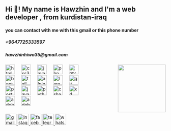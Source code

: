 <h2 align="left">Hi 👋! My name is Hawzhin and I'm a web developer , from kurdistan-iraq </h2>
<h4>you can contact with me with this gmail or this phone number </h4>
<h5>+9647725333597</h5>
<h5>hawzhinhiwa35@gmail.com</h5>

###

<img align="right" height="150" src="https://i.giphy.com/media/v1.Y2lkPTc5MGI3NjExdHlheXo3aTYwb3duNDhvdzBqYmM1MnJpNjcycXFjdWNtdXNmbmx1NyZlcD12MV9pbnRlcm5hbF9naWZfYnlfaWQmY3Q9Zw/qgQUggAC3Pfv687qPC/giphy.gif"  />

###

<div align="left">
  <img src="https://skillicons.dev/icons?i=html" height="30" alt="html5 logo"  />
     <img width="12" />
   <img src="https://skillicons.dev/icons?i=css" height="30" alt="css3 logo"  />
  <img width="12" />
    <img src="https://skillicons.dev/icons?i=js" height="30" alt="javascript logo"  />
  <img width="12" />
    <img src="https://skillicons.dev/icons?i=php" height="30" alt="php logo"  />
  <img width="12" />
  <img src="https://skillicons.dev/icons?i=mysql" height="30" alt="mysql logo"  />
  <img width="12" />
<br>
  <img src="https://skillicons.dev/icons?i=bootstrap" height="30" alt="bootstrap logo"  />
  <img width="12" />
    <img src="https://skillicons.dev/icons?i=tailwind" height="30" alt="tailwindcss logo"  />
  <img width="12" />
    <img src="https://skillicons.dev/icons?i=alpinejs" height="30" alt="alpinelinux logo"  />
  <img width="12" />
    <img src="https://skillicons.dev/icons?i=laravel" height="30" alt="laravel logo"  />
  <img width="12" />
    <img src="https://skillicons.dev/icons?i=git" height="30" alt="git logo"  />
  <img width="12" />
<br>
  <img src="https://skillicons.dev/icons?i=postman" height="30" alt="postman logo"  />
  <img width="12" />
  <img src="https://skillicons.dev/icons?i=java" height="30" alt="java logo"  />
  <img width="12" />
    <img src="https://skillicons.dev/icons?i=py" height="30" alt="python logo"  />
  <img width="12" />
    <img src="https://skillicons.dev/icons?i=cs" height="30" alt="csharp logo"  />
  <img width="12" />
    <img src="https://skillicons.dev/icons?i=xd" height="30" alt="xd logo"  />
  <img width="12" />
<br>
  <img src="https://skillicons.dev/icons?i=ps" height="30" alt="adobephotoshop logo"  />
  <img width="12" />
  <img src="https://skillicons.dev/icons?i=pr" height="30" alt="adobepremierepro logo"  />

</div>

###

<div align="left">
   <a href="hawzhinhiwa35@gmail.com" >
  <img src="https://img.shields.io/static/v1?message=Gmail&logo=gmail&label=&color=D14836&logoColor=white&labelColor=&style=for-the-badge" height="35" alt="gmail logo"  />
      </a>
  <a href="https://www.instagram.com/h4wzhin_hiw4/" target="blank">  <img src="https://img.shields.io/static/v1?message=Instagram&logo=instagram&label=&color=E4405F&logoColor=white&labelColor=&style=for-the-badge" height="35" alt="instagram logo"  />
</a>

   <a href="https://www.facebook.com/hawzhin.hiwa.376" target="blank">
  <img src="https://img.shields.io/static/v1?message=Facebook&logo=facebook&label=&color=1877F2&logoColor=white&labelColor=&style=for-the-badge" height="35" alt="facebook logo"  />
         </a>

  <a href="https://t.me/+9647725333597" target="blank">
      <img src="https://img.shields.io/static/v1?message=Telegram&logo=telegram&label=&color=2CA5E0&logoColor=white&labelColor=&style=for-the-badge" height="35" alt="telegram logo"  />
  </a>

  <a  href="https://wa.me/9647725333597" target="blank">
    <img src="https://img.shields.io/static/v1?message=Whatsapp&logo=whatsapp&label=&color=25D366&logoColor=white&labelColor=&style=for-the-badge" height="35" alt="whatsapp logo"  />

  </a>
</div>

###
